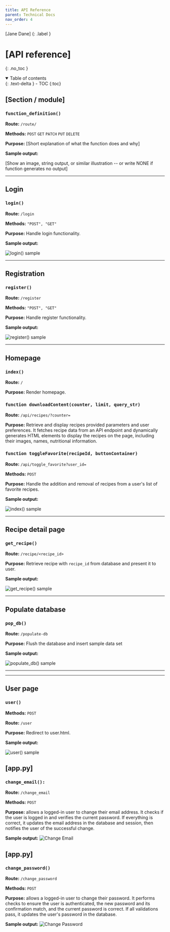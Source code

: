 ```yaml
---
title: API Reference
parent: Technical Docs
nav_order: 4
---
```


[Jane Dane]
{: .label }

# [API reference]
{: .no_toc }

<details open markdown="block">
  <summary>
    Table of contents
  </summary>
  {: .text-delta }
- TOC
{:toc}
</details>

## [Section / module]

### `function_definition()`

**Route:** `/route/`

**Methods:** `POST` `GET` `PATCH` `PUT` `DELETE`

**Purpose:** [Short explanation of what the function does and why]

**Sample output:**

[Show an image, string output, or similar illustration -- or write NONE if function generates no output]

---

##  Login

### `login()`

**Route:** `/login`

**Methods:** `"POST", "GET"`

**Purpose:** Handle login functionality.

**Sample output:**

![login() sample](../assets/images/login.png)



---
##  Registration

### `register()`

**Route:** `/register`

**Methods:** `"POST", "GET"`

**Purpose:** Handle register functionality.

**Sample output:**

![register() sample](../assets/images/register.png)

---
##  Homepage
### `index()`

**Route:** `/`

**Purpose:** Render homepage.

### `function downloadContent(counter, limit, query_str)`

**Route:** `/api/recipes/?counter=`

**Purpose:** Retrieve and display recipes provided parameters and user preferences. It fetches recipe data from an API 
endpoint and dynamically generates HTML elements to display the recipes on the page, including their images, names, 
nutritional information.

### `function toggleFavorite(recipeId, buttonContainer)`

**Route:** `/api/toggle_favorite?user_id=`

**Methods:** `POST`

**Purpose:** Handle the addition and removal of recipes from a user's list of favorite recipes.

**Sample output:**

![index() sample](../assets/images/homepage.png)




---
##  Recipe detail page
### `get_recipe()`

**Route:** `/recipe/<recipe_id>`

**Purpose:** Retrieve recipe with `recipe_id` from database and present it to user.

**Sample output:**

![get_recipe() sample](../assets/images/recipe_detail.png)

---
##  Populate database

### `pop_db()`

**Route:** `/populate-db`


**Purpose:** Flush the database and insert sample data set

**Sample output:**

![populate_db() sample](../assets/images/populateDb.png)

---
---
## User page
### `user()`
**Methods:** `POST`

**Route:** `/user`

**Purpose:** Redirect to user.html.

**Sample output:**

![user() sample](../assets/images/user.png)

## [app.py]

### `change_email():`

**Route:** `/change_email`

**Methods:** `POST`

**Purpose:** allows a logged-in user to change their email address. It checks if the user is logged in and verifies the current password. If everything is correct, it updates the email address in the database and session, then notifies the user of the successful change.

**Sample output:**
![Change Email](../assets/images/change_email.png)


## [app.py]

### `change_password()`

**Route:** `/change_password`

**Methods:** `POST` 

**Purpose:** allows a logged-in user to change their password. It performs checks to ensure the user is authenticated, the new password and its confirmation match, and the current password is correct. If all validations pass, it updates the user's password in the database.

**Sample output:**
![Change Password](../assets/images/change_password.png)

